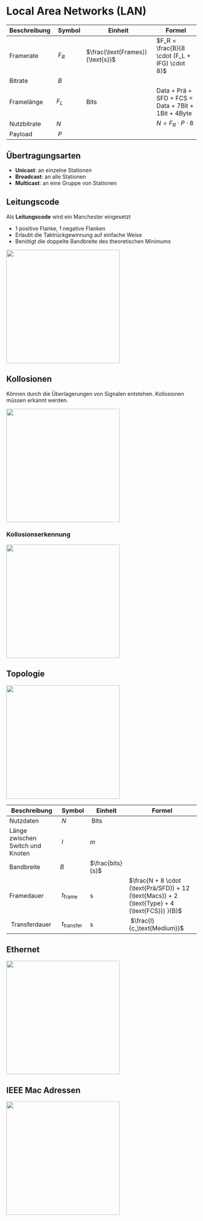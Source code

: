 # Local Area Networks (LAN)

| Beschreibung | Symbol |Einheit | Formel |
|--|--|--|--|
| Framerate | $F_R$ |$\frac{\text{Frames}}{\text{s}}$|$F_R = \frac{B}{8 \cdot (F_L + IFG) \cdot 8}$|
| Bitrate | $B$ |||
| Framelänge | $F_L$ |Bits| Data + Prä + SFD + FCS = Data + 7Bit + 1Bit + 4Byte |
| Nutzbitrate | $N$ || $N = F_R \cdot P \cdot 8$|
| Payload | $P$ |||

## Übertragungsarten

- **Unicast**: an einzelne Stationen
- **Broadcast**: an alle Stationen
- **Multicast**: an eine Gruppe von Stationen

## Leitungscode

Als **Leitungscode** wird ein Manchester eingesetzt

- 1 positive Flanke, 1 negative Flanken
- Erlaubt die Taktrückgewinnung auf einfache Weise
- Benötigt die doppelte Bandbreite des theoretischen Minimums 

<img src="../media/Pasted image 20230604142706.png"  width="300" />

## Kollosionen
Können durch die Überlagerungen von Signalen entstehen. Kollosionen müssen erkannt werden. 

<img src="../media/Pasted image 20230604143542.png" width="300"  />

### Kollosionserkennung

<img src="../media/Pasted image 20230604155515.png" width="300" />


## Topologie

<img src="../media/Pasted image 20230604143612.png" width="300" />

| Beschreibung | Symbol |Einheit | Formel |
|--|--|--|--|
| Nutzdaten | $N$ | Bits |
| Länge zwischen Switch und Knoten | $l$ | $m$ |
| Bandbreite | $B$ | $\frac{bits}{s}$
| Framedauer | $t_{\text{frame}}$ |s | $\frac{N + 8 \cdot (\text{Prä/SFD}) + 12 (\text{Macs}) + 2 (\text{Type} + 4 (\text{FCS})) }{B}$ |
| Transferdauer | $t_{\text{transfer}}$ | s | $\frac{l}{c_\text{Medium}}$

## Ethernet

<img src="../media/Pasted image 20230604160442.png" width="300" />

## IEEE Mac Adressen

<img src="../media/Pasted image 20230604161209.png" width="300" />